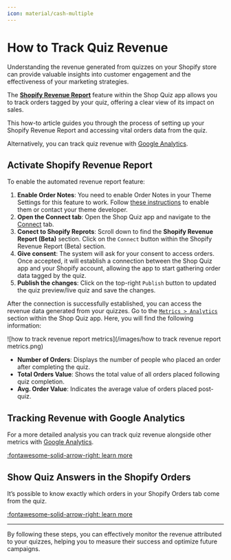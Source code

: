 ```yaml
---
icon: material/cash-multiple
---
```


# How to Track Quiz Revenue

Understanding the revenue generated from quizzes on your Shopify store can provide valuable insights into customer engagement and the effectiveness of your marketing strategies. 

The [**Shopify Revenue Report**](#activate-shopify-revenue-report) feature within the Shop Quiz app allows you to track orders tagged by your quiz, offering a clear view of its impact on sales. 

This how-to article guides you through the process of setting up your Shopify Revenue Report and accessing vital orders data from the quiz.

Alternatively, you can track quiz revenue with [Google Analytics](https://docs.revenuehunt.com/how-to-guides/integrate-google-analytics/).

## Activate Shopify Revenue Report

To enable the automated revenue report feature:

1. **Enable Order Notes**: You need to enable Order Notes in your Theme Settings for this feature to work. Follow [these instructions](https://help.shopify.com/en/manual/online-store/themes/themes-by-shopify/vintage-themes/customizing-vintage-themes/get-more-information-with-order-notes) to enable them or contact your theme developer.
2. **Open the Connect tab**: Open the Shop Quiz app and navigate to the [Connect](https://docs.revenuehunt.com/reference/quiz-builder/#connect) tab.
3. **Conect to Shopify Reprots**: Scroll down to find the **Shopify Revenue Report (Beta)** section. Click on the `Connect` button within the Shopify Revenue Report (Beta) section.
4. **Give consent**: The system will ask for your consent to access orders. Once accepted, it will establish a connection between the Shop Quiz app and your Shopify account, allowing the app to start gathering order data tagged by the quiz.
5. **Publish the changes**: Click on the top-right `Publish` button to updated the quiz preview/live quiz and save the changes.

After the connection is successfully established, you can access the revenue data generated from your quizzes. Go to the [`Metrics > Analytics`](https://docs.revenuehunt.com/reference/quiz-builder/#analytics) section within the Shop Quiz app. Here, you will find the following information:

![how to track revenue report metrics](/images/how to track revenue report metrics.png)

- **Number of Orders**: Displays the number of people who placed an order after completing the quiz.
- **Total Orders Value**: Shows the total value of all orders placed following quiz completion.
- **Avg. Order Value**: Indicates the average value of orders placed post-quiz.

## Tracking Revenue with Google Analytics

For a more detailed analysis you can track quiz revenue alongside other metrics with [Google Analytics](https://docs.revenuehunt.com/how-to-guides/integrate-google-analytics/).

[:fontawesome-solid-arrow-right: learn more](https://docs.revenuehunt.com/how-to-guides/integrate-google-analytics/)

## Show Quiz Answers in the Shopify Orders

It’s possible to know exactly which orders in your Shopify Orders tab come from the quiz.

[:fontawesome-solid-arrow-right: learn more](https://docs.revenuehunt.com/how-to-guides/show-quiz-answers-in-orders/)

---
By following these steps, you can effectively monitor the revenue attributed to your quizzes, helping you to measure their success and optimize future campaigns.